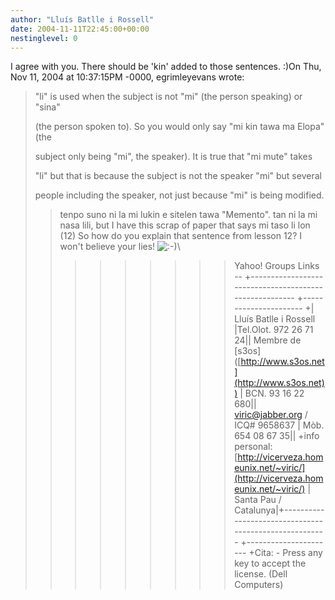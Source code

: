 ```yaml
---
author: "Lluís Batlle i Rossell"
date: 2004-11-11T22:45:00+00:00
nestinglevel: 0
---
```

I agree with you. There should be 'kin' added to those sentences. :)On Thu, Nov 11, 2004 at 10:37:15PM -0000, egrimleyevans wrote:

>>> 
> "li" is used when the subject is not "mi" (the person speaking) or
> "sina"
> 
> (the person spoken to). So you would only say "mi kin tawa ma
> Elopa" (the
> 
> subject only being "mi", the speaker). It is true that "mi mute" takes
> 
> "li" but that is because the subject is not the speaker "mi" but several
> 
> people including the speaker, not just because "mi" is being modified.
>> tenpo suno ni la mi lukin e sitelen tawa "Memento". tan ni la mi nasa
> lili, but I have this scrap of paper that says
>> mi taso li lon (12)
>> So how do you explain that sentence from lesson 12? I won't believe
> your lies! ![:-)](images/smilies/icon_e_smile.gif "Smile")\
>>>>>>>>> Yahoo! Groups Links
>>>>>>>--
+-------------------------------------------------------
+----------------------
+| Lluís Batlle i Rossell |Tel.Olot. 972 26 71 24|| Membre de \[s3os\] ([http://www.s3os.net](http://www.s3os.net)) | BCN. 93 16 22 680|| [viric@jabber.org](mailto://viric@jabber.org) / ICQ# 9658637 | Mòb. 654 08 67 35|| +info personal: [http://vicerveza.homeunix.net/~viric/](http://vicerveza.homeunix.net/~viric/) | Santa Pau / Catalunya|+-------------------------------------------------------
+----------------------
+Cita: - Press any key to accept the license. (Dell Computers)